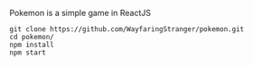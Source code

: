 Pokemon is a simple game in ReactJS 

	git clone https://github.com/WayfaringStranger/pokemon.git
	cd pokemon/	
	npm install
	npm start
